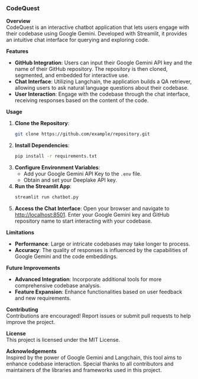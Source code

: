 ### CodeQuest

**Overview**  
CodeQuest is an interactive chatbot application that lets users engage with their codebase using Google Gemini. Developed with Streamlit, it provides an intuitive chat interface for querying and exploring code.

**Features**  
- **GitHub Integration**: Users can input their Google Gemini API key and the name of their GitHub repository. The repository is then cloned, segmented, and embedded for interactive use.
- **Chat Interface**: Utilizing Langchain, the application builds a QA retriever, allowing users to ask natural language questions about their codebase.
- **User Interaction**: Engage with the codebase through the chat interface, receiving responses based on the content of the code.

**Usage**  
1. **Clone the Repository**:  
   ```bash
   git clone https://github.com/example/repository.git
   ```
2. **Install Dependencies**:  
   ```bash
   pip install -r requirements.txt
   ```
3. **Configure Environment Variables**:  
   - Add your Google Gemini API Key to the `.env` file.
   - Obtain and set your Deeplake API key.
4. **Run the Streamlit App**:  
   ```bash
   streamlit run chatbot.py
   ```
5. **Access the Chat Interface**: Open your browser and navigate to [http://localhost:8501](http://localhost:8501). Enter your Google Gemini key and GitHub repository name to start interacting with your codebase.

**Limitations**  
- **Performance**: Large or intricate codebases may take longer to process.
- **Accuracy**: The quality of responses is influenced by the capabilities of Google Gemini and the code embeddings.

**Future Improvements**  
- **Advanced Integration**: Incorporate additional tools for more comprehensive codebase analysis.
- **Feature Expansion**: Enhance functionalities based on user feedback and new requirements.

**Contributing**  
Contributions are encouraged! Report issues or submit pull requests to help improve the project.

**License**  
This project is licensed under the MIT License.

**Acknowledgements**  
Inspired by the power of Google Gemini and Langchain, this tool aims to enhance codebase interaction. Special thanks to all contributors and maintainers of the libraries and frameworks used in this project.
